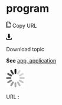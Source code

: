 # program

![Copy URL](media/program/Copy.png)
Copy URL

![Download](media/program/Download.png)

Download topic

**See** [app, application](https://worldready.cloudapp.net/Styleguide/Read?id=2700&topicid=32507)

![In progress](media/program/activity-large.gif)

URL :
